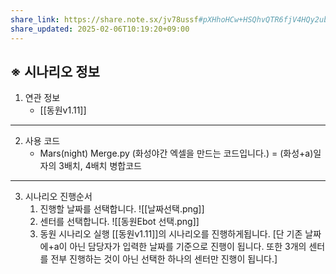 ```yaml
---
share_link: https://share.note.sx/jv78ussf#pXHhoHCw+HSQhvQTR6fjV4HQy2ubbwCamFIKSn9ueJU
share_updated: 2025-02-06T10:19:20+09:00
---
```

## ※ 시나리오 정보
1. 연관 정보
	- [[동원v1.11]]
	
---
2. 사용 코드
	- Mars(night) Merge.py
		(화성야간 엑셀을 만드는 코드입니다.)
		 = (화성+a)일자의 3배치, 4배치 병합코드
		
---	
3. 시나리오 진행순서
	1) 진행할 날짜를 선택합니다.
![[날짜선택.png]]
	2) 센터를 선택합니다.
	![[동원Ebot 선택.png]]
	3) 동원 시나리오 실행
		[[동원v1.11]]의 시나리오를 진행하게됩니다.
		[단 기존 날짜에+a이 아닌 담당자가 입력한 날짜를 기준으로 진행이 됩니다.
		 또한 3개의 센터를 전부 진행하는 것이 아닌 선택한 하나의 센터만 진행이 됩니다.]
		 
	